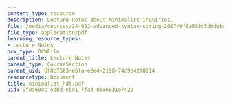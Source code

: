 ```yaml
---
content_type: resource
description: Lecture notes about Minimalist Inquiries.
file: /media/courses/24-952-advanced-syntax-spring-2007/9f8a608c5dbdebc17fad85a6031e7429_minimalist_hdt.pdf
file_type: application/pdf
learning_resource_types:
- Lecture Notes
ocw_type: OCWFile
parent_title: Lecture Notes
parent_type: CourseSection
parent_uid: 6f8b7683-e6fa-e2e4-2190-74d9e42f0914
resourcetype: Document
title: minimalist_hdt.pdf
uid: 9f8a608c-5dbd-ebc1-7fad-85a6031e7429
---
```

